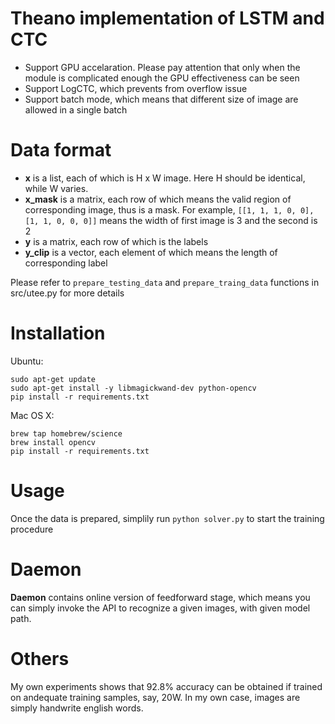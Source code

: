 # Theano implementation of LSTM and CTC
- Support GPU accelaration. Please pay attention that only when the module is complicated enough the GPU effectiveness can be seen
- Support LogCTC, which prevents from overflow issue
- Support batch mode, which means that different size of image are allowed in a single batch

# Data format
- **x** is a list, each of which is H x W image. Here H should be identical, while W varies.
- **x_mask** is a matrix, each row of which means the valid region of corresponding image, thus is a mask. For example, `[[1, 1, 1, 0, 0], [1, 1, 0, 0, 0]]` means the width of first image is 3 and the second is 2
- **y** is a matrix, each row of which is the labels
- **y_clip** is a vector, each element of which means the length of corresponding label

Please refer to `prepare_testing_data` and `prepare_traing_data` functions in src/utee.py for more details

# Installation

Ubuntu:

```
sudo apt-get update
sudo apt-get install -y libmagickwand-dev python-opencv
pip install -r requirements.txt
```

Mac OS X:

```
brew tap homebrew/science
brew install opencv
pip install -r requirements.txt
```

# Usage
Once the data is prepared, simplily run `python solver.py` to start the training procedure

# Daemon
**Daemon** contains online version of feedforward stage, which means you can simply invoke the API to recognize a given images, with given model path.

# Others
My own experiments shows that 92.8% accuracy can be obtained if trained on andequate training samples, say, 20W. In my own case, images are simply handwrite english words.

